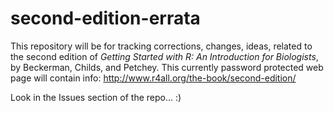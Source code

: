 # second-edition-errata

This repository will be for tracking corrections, changes, ideas, related to the second edition of *Getting Started with R: An Introduction for Biologists*, by Beckerman, Childs, and Petchey.  This currently password protected web page will contain info: http://www.r4all.org/the-book/second-edition/

Look in the Issues section of the repo... :)
